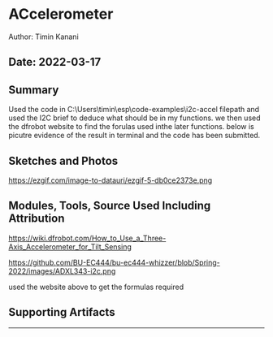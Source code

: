 #  ACcelerometer

Author: Timin Kanani

Date: 2022-03-17
-----

## Summary
Used the code in C:\Users\timin\esp\code-examples\i2c-accel filepath and used the I2C brief to deduce what should be in my functions. we then used the dfrobot website to find the forulas used inthe later functions. below is picutre evidence of the result in terminal and the code has been submitted.

## Sketches and Photos
https://ezgif.com/image-to-datauri/ezgif-5-db0ce2373e.png



## Modules, Tools, Source Used Including Attribution
https://wiki.dfrobot.com/How_to_Use_a_Three-Axis_Accelerometer_for_Tilt_Sensing

https://github.com/BU-EC444/bu-ec444-whizzer/blob/Spring-2022/images/ADXL343-i2c.png


used the website above to get the formulas required

## Supporting Artifacts


-----
